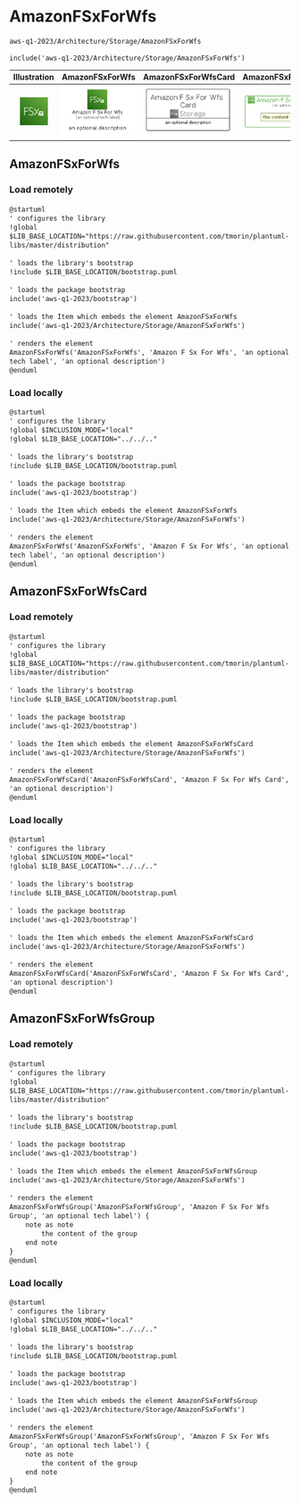 # AmazonFSxForWfs


```text
aws-q1-2023/Architecture/Storage/AmazonFSxForWfs
```

```text
include('aws-q1-2023/Architecture/Storage/AmazonFSxForWfs')
```



| Illustration | AmazonFSxForWfs | AmazonFSxForWfsCard | AmazonFSxForWfsGroup |
| :---: | :---: | :---: | :---: |
| ![illustration for Illustration](../../../aws-q1-2023/Architecture/Storage/AmazonFSxForWfs.png) | ![illustration for AmazonFSxForWfs](../../../aws-q1-2023/Architecture/Storage/AmazonFSxForWfs.Local.png) | ![illustration for AmazonFSxForWfsCard](../../../aws-q1-2023/Architecture/Storage/AmazonFSxForWfsCard.Local.png) | ![illustration for AmazonFSxForWfsGroup](../../../aws-q1-2023/Architecture/Storage/AmazonFSxForWfsGroup.Local.png) |




## AmazonFSxForWfs

### Load remotely
```plantuml
@startuml
' configures the library
!global $LIB_BASE_LOCATION="https://raw.githubusercontent.com/tmorin/plantuml-libs/master/distribution"

' loads the library's bootstrap
!include $LIB_BASE_LOCATION/bootstrap.puml

' loads the package bootstrap
include('aws-q1-2023/bootstrap')

' loads the Item which embeds the element AmazonFSxForWfs
include('aws-q1-2023/Architecture/Storage/AmazonFSxForWfs')

' renders the element
AmazonFSxForWfs('AmazonFSxForWfs', 'Amazon F Sx For Wfs', 'an optional tech label', 'an optional description')
@enduml
```

### Load locally
```plantuml
@startuml
' configures the library
!global $INCLUSION_MODE="local"
!global $LIB_BASE_LOCATION="../../.."

' loads the library's bootstrap
!include $LIB_BASE_LOCATION/bootstrap.puml

' loads the package bootstrap
include('aws-q1-2023/bootstrap')

' loads the Item which embeds the element AmazonFSxForWfs
include('aws-q1-2023/Architecture/Storage/AmazonFSxForWfs')

' renders the element
AmazonFSxForWfs('AmazonFSxForWfs', 'Amazon F Sx For Wfs', 'an optional tech label', 'an optional description')
@enduml
```

## AmazonFSxForWfsCard

### Load remotely
```plantuml
@startuml
' configures the library
!global $LIB_BASE_LOCATION="https://raw.githubusercontent.com/tmorin/plantuml-libs/master/distribution"

' loads the library's bootstrap
!include $LIB_BASE_LOCATION/bootstrap.puml

' loads the package bootstrap
include('aws-q1-2023/bootstrap')

' loads the Item which embeds the element AmazonFSxForWfsCard
include('aws-q1-2023/Architecture/Storage/AmazonFSxForWfs')

' renders the element
AmazonFSxForWfsCard('AmazonFSxForWfsCard', 'Amazon F Sx For Wfs Card', 'an optional description')
@enduml
```

### Load locally
```plantuml
@startuml
' configures the library
!global $INCLUSION_MODE="local"
!global $LIB_BASE_LOCATION="../../.."

' loads the library's bootstrap
!include $LIB_BASE_LOCATION/bootstrap.puml

' loads the package bootstrap
include('aws-q1-2023/bootstrap')

' loads the Item which embeds the element AmazonFSxForWfsCard
include('aws-q1-2023/Architecture/Storage/AmazonFSxForWfs')

' renders the element
AmazonFSxForWfsCard('AmazonFSxForWfsCard', 'Amazon F Sx For Wfs Card', 'an optional description')
@enduml
```

## AmazonFSxForWfsGroup

### Load remotely
```plantuml
@startuml
' configures the library
!global $LIB_BASE_LOCATION="https://raw.githubusercontent.com/tmorin/plantuml-libs/master/distribution"

' loads the library's bootstrap
!include $LIB_BASE_LOCATION/bootstrap.puml

' loads the package bootstrap
include('aws-q1-2023/bootstrap')

' loads the Item which embeds the element AmazonFSxForWfsGroup
include('aws-q1-2023/Architecture/Storage/AmazonFSxForWfs')

' renders the element
AmazonFSxForWfsGroup('AmazonFSxForWfsGroup', 'Amazon F Sx For Wfs Group', 'an optional tech label') {
    note as note
        the content of the group
    end note
}
@enduml
```

### Load locally
```plantuml
@startuml
' configures the library
!global $INCLUSION_MODE="local"
!global $LIB_BASE_LOCATION="../../.."

' loads the library's bootstrap
!include $LIB_BASE_LOCATION/bootstrap.puml

' loads the package bootstrap
include('aws-q1-2023/bootstrap')

' loads the Item which embeds the element AmazonFSxForWfsGroup
include('aws-q1-2023/Architecture/Storage/AmazonFSxForWfs')

' renders the element
AmazonFSxForWfsGroup('AmazonFSxForWfsGroup', 'Amazon F Sx For Wfs Group', 'an optional tech label') {
    note as note
        the content of the group
    end note
}
@enduml
```

